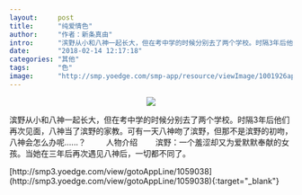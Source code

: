 ```yaml
---
layout:     post
title:      "纯爱情色"
author:     "作者：新条真由"
intro:      "滨野从小和八神一起长大，但在考中学的时候分别去了两个学校。时隔3年后他们再次见面，八神当了滨野的家教。可有一天八神吻了滨野，但那不是滨野的初吻，八神会怎么办呢......？ 　　 人物介绍 　　滨野：一个羞涩却又为爱默默奉献的女孩。当她在三年后再次遇见八神后，一切都不同了。"
date:       "2018-02-14 12:17:18"
categories: "其他"
tags:       "色"
image:      "http://smp.yoedge.com/smp-app/resource/viewImage/1001926appline.png"
---
```

<div style="text-align: center">
<p><img src="http://smp.yoedge.com/smp-app/resource/viewImage/1001926appline.png"/></p>
</div>
<p class="post-meta">
<span>滨野从小和八神一起长大，但在考中学的时候分别去了两个学校。时隔3年后他们再次见面，八神当了滨野的家教。可有一天八神吻了滨野，但那不是滨野的初吻，八神会怎么办呢......？ 　　 人物介绍 　　滨野：一个羞涩却又为爱默默奉献的女孩。当她在三年后再次遇见八神后，一切都不同了。</span>
</p>
[http://smp3.yoedge.com/view/gotoAppLine/1059038](http://smp3.yoedge.com/view/gotoAppLine/1059038){:target="_blank"}


